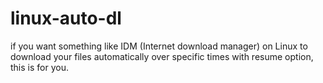# linux-auto-dl
if you want something like IDM (Internet download manager) on Linux to download your files automatically over specific times with resume option, this is for you.
